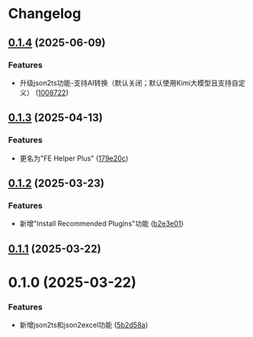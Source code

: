 # Changelog

## [0.1.4](https://github.com/Allen-He/fe-helper-plus/compare/0.1.3...0.1.4) (2025-06-09)


### Features

* 升级json2ts功能-支持AI转换（默认关闭；默认使用Kimi大模型且支持自定义） ([1008722](https://github.com/Allen-He/fe-helper-plus/commit/1008722af72029fb09a025f7ba40f6576597ec53))

## [0.1.3](https://github.com/Allen-He/fe-helper-plus/compare/0.1.2...0.1.3) (2025-04-13)


### Features

* 更名为"FE Helper Plus" ([179e20c](https://github.com/Allen-He/fe-helper-plus/commit/179e20cc099226e3d689d6e748b94645e3094bb7))

## [0.1.2](https://github.com/Allen-He/fe-helper-plus/compare/0.1.1...0.1.2) (2025-03-23)


### Features

* 新增"Install Recommended Plugins"功能 ([b2e3e01](https://github.com/Allen-He/fe-helper-plus/commit/b2e3e01de0d201b5dcbceafce5ffa715bf1360ae))

## [0.1.1](https://github.com/Allen-He/fe-helper-plus/compare/0.1.0...0.1.1) (2025-03-22)

# 0.1.0 (2025-03-22)


### Features

* 新增json2ts和json2excel功能 ([5b2d58a](https://github.com/Allen-He/fe-helper-plus/commit/5b2d58a3ba8c0d440cf92a71c3a3e80a5edd7796))
